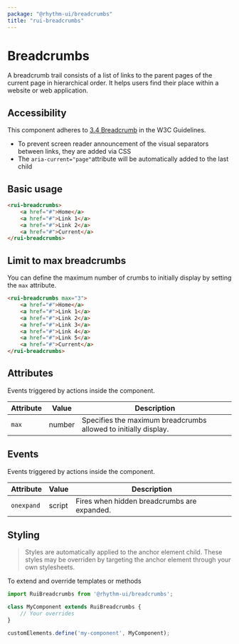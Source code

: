 ```yaml
---
package: "@rhythm-ui/breadcrumbs"
title: "rui-breadcrumbs"
---
```


# Breadcrumbs

A breadcrumb trail consists of a list of links to the parent pages of the current page in hierarchical order.
It helps users find their place within a website or web application.

## Accessibility

This component adheres to [3.4 Breadcrumb](https://www.w3.org/TR/wai-aria-practices/#breadcrumb) in the W3C Guidelines.

- To prevent screen reader announcement of the visual separators between links, they are added via CSS
- The `aria-current="page"`attribute will be automatically added to the last child

## Basic usage

```html preview
<rui-breadcrumbs>
	<a href="#">Home</a>
	<a href="#">Link 1</a>
	<a href="#">Link 2</a>
	<a href="#">Current</a>
</rui-breadcrumbs>
```

## Limit to max breadcrumbs

You can define the maximum number of crumbs to initially display by setting the `max` attribute.

```html preview
<rui-breadcrumbs max="3">
	<a href="#">Home</a>
	<a href="#">Link 1</a>
	<a href="#">Link 2</a>
	<a href="#">Link 3</a>
	<a href="#">Link 4</a>
	<a href="#">Link 5</a>
	<a href="#">Current</a>
</rui-breadcrumbs>
```

## Attributes

Events triggered by actions inside the component.

| Attribute | Value  | Description                                                |
|-----------|--------|------------------------------------------------------------|
|`max` | number | Specifies the maximum breadcrumbs allowed to initially display. |

## Events

Events triggered by actions inside the component.

| Attribute | Value  | Description                                 |
|-----------|--------|---------------------------------------------|
|`onexpand` | script | Fires when hidden breadcrumbs are expanded. |

## Styling

> Styles are automatically applied to the anchor element child. These styles may be overriden by targeting the anchor element through your own stylesheets.


To extend and override templates or methods

```js
import RuiBreadcrumbs from '@rhythm-ui/breadcrumbs';

class MyComponent extends RuiBreadcrumbs {
	// Your overrides
}

customElements.define('my-component', MyComponent);
```